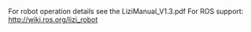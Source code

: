 For robot operation details see the LiziManual_V1.3.pdf
For ROS support: http://wiki.ros.org/lizi_robot

